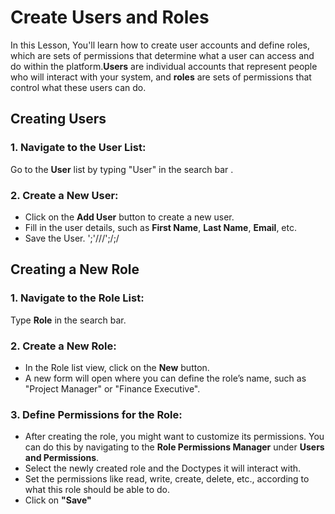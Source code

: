 #  Create Users and Roles 
  
In this Lesson, You'll learn how to create user accounts and define roles, which are sets of permissions that determine what a user can access and do within the platform.**Users** are individual accounts that represent people who will interact with your system, and **roles** are sets of permissions that control what these users can do.

## Creating Users

### 1. Navigate to the User List:
Go to the **User** list by typing "User" in the search bar .
  
### 2. Create a New User:

- Click on the **Add User** button to create a new user.
- Fill in the user details, such as **First Name**, **Last Name**, **Email**, etc.
- Save the User.
';'///';/;/
## Creating a New Role

### 1. Navigate to the Role List:
   Type **Role** in the search bar.
    
 ### 2. Create a New Role:
 -   In the Role list view, click on the **New** button.
-   A new form will open where you can define the role’s name, such as "Project Manager" or "Finance Executive".

### 3. Define Permissions for the Role:
-   After creating the role, you might want to customize its permissions. You can do this by navigating to the **Role Permissions Manager** under **Users and Permissions**.
-   Select the newly created role and the Doctypes it will interact with.
-   Set the permissions like read, write, create, delete, etc., according to what this role should be able to do.
- Click on **"Save"**



  


    
    
<!--stackedit_data:
eyJoaXN0b3J5IjpbNjA3NjI2MzQwLC0xNDA4Njc3NDc5LDYyOD
UwMDE0MCwxNDg4MDE0MzE4LC0xNzA2NTMzMjI3LDE0Mjc4NDQz
MiwtMTA2OTg0ODc3MV19
-->
